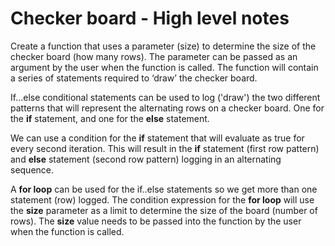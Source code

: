 # Checker board - High level notes  

Create a function that uses a parameter (size) to determine the size of the checker board (how many rows). The parameter can be passed as an argument by the user when the function is called. The function will contain a series of statements required to ‘draw’ the checker board.      

If...else conditional statements can be used to log ('draw') the two different patterns that will represent the alternating rows on a checker board. One for the **if** statement, and one for the **else** statement.

We can use a condition for the **if** statement that will evaluate as true for every second iteration. This will result in the **if** statement (first row pattern) and **else** statement (second row pattern) logging in an alternating sequence.  

A **for loop** can be used for the if..else statements so we get more than one statement (row) logged. The condition expression for the **for loop** will use the **size** parameter as a limit to determine the size of the board (number of rows). The **size** value needs to be passed into the function by the user when the function is called.
